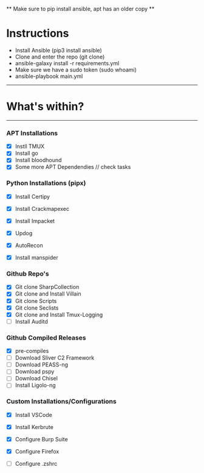 ** Make sure to pip install ansible, apt has an older copy **

# Instructions
* Install Ansible (pip3 install ansible)
* Clone and enter the repo (git clone)
* ansible-galaxy install -r requirements.yml
* Make sure we have a sudo token (sudo whoami)
* ansible-playbook main.yml
---

# What's within?
---

### APT Installations

- [x] Instll TMUX
- [x] Install go
- [x] Install bloodhound
- [x] Some more APT Dependendies // check tasks

### Python Installations (pipx)
- [x] Install Certipy
- [x] Install Crackmapexec
- [x] Install Impacket
- [x] Updog
- [x] AutoRecon
- [x] Install manspider


### Github Repo's

- [x] Git clone SharpCollection
- [x] Git clone and Install Villain
- [x] Git clone Scripts
- [x] Git clone Seclists
- [x] Git clone and Install Tmux-Logging
- [ ] Install Auditd

### Github Compiled Releases
- [x] pre-compiles
- [ ] Download Sliver C2 Framework
- [ ] Download PEASS-ng
- [ ] Download pspy
- [ ] Download Chisel
- [ ] Install Ligolo-ng

### Custom Installations/Configurations

- [x] Install VSCode
- [x] Install Kerbrute
- [x] Configure Burp Suite
- [x] Configure Firefox
- [ ] Configure .zshrc



